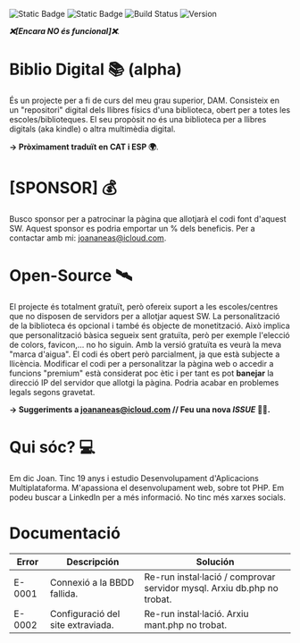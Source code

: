 ![Static Badge](https://img.shields.io/badge/diblio-4A68A0?style=flat) ![Static Badge](https://img.shields.io/badge/bibliodigital-4A68A0?style=flat) ![Build Status](https://img.shields.io/badge/build-passing-brightgreen) ![Version](https://img.shields.io/github/v/release/USER/REPO)

_**❌[Encara NO és funcional]❌**_.  
# Biblio Digital 📚 (alpha)
És un projecte per a fi de curs del meu grau superior, DAM.
Consisteix en un "repositori" digital dels llibres físics d'una biblioteca, obert per a totes les escoles/biblioteques.
El seu propòsit no és una biblioteca per a llibres digitals (aka kindle) o altra multimèdia digital.

**-> Pròximament traduït en CAT i ESP 🌍**.

# [SPONSOR] 💰
Busco sponsor per a patrocinar la pàgina que allotjarà el codi font d'aquest SW. Aquest sponsor es podria emportar un % dels beneficis. Per a contactar amb mi: joananeas@icloud.com.

# Open-Source 🛰️
El projecte és totalment gratuït, però ofereix suport a les escoles/centres que no disposen de servidors per a allotjar aquest SW. 
La personalització de la biblioteca és opcional i també és objecte de monetització. Això implica que personalització bàsica segueix sent gratuïta, però per exemple l'elecció de colors, favicon,... no ho siguin.
Amb la versió gratuïta es veurà la meva "marca d'aigua". El codi és obert però parcialment, ja que està subjecte a llicència. 
Modificar el codi per a personalitzar la pàgina web o accedir a funcions "premium" està considerat poc ètic i per tant es pot <strong>banejar</strong> la direcció IP del servidor que allotgi la pàgina. Podria acabar en problemes legals segons gravetat.

**-> Suggeriments a joananeas@icloud.com // Feu una nova _ISSUE_ 🧠💡.**

# Qui sóc? 💻
Em dic Joan. Tinc 19 anys i estudio Desenvolupament d'Aplicacions Multiplataforma. M'apassiona el desenvolupament web, sobre tot PHP.
Em podeu buscar a LinkedIn per a més informació. No tinc més xarxes socials.

# Documentació
| Error                | Descripción                                                        | Solución                                   |
|----------------------|--------------------------------------------------------------------|--------------------------------------------|
| E-0001              | Connexió a la BBDD fallida.                                             | Re-run instal·lació / comprovar servidor mysql. Arxiu db.php no trobat.                   |
| E-0002              | Configuració del site extraviada.                                             | Re-run instal·lació. Arxiu mant.php no trobat.                   |
